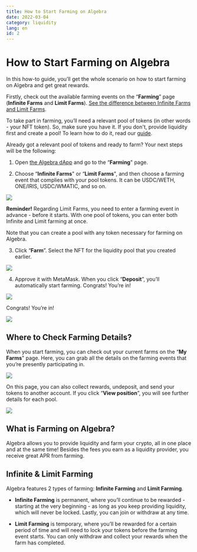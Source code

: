 ```yaml
---
title: How to Start Farming on Algebra
date: 2022-03-04
category: liquidity
lang: en
id: 2
---
```


How to Start Farming on Algebra
===============================

In this how-to guide, you’ll get the whole scenario on how to start farming on Algebra and get great rewards.

Firstly, check out the available farming events on the “**Farming**” page (**Infinite Farms** and **Limit Farms**). [See the difference between Infinite Farms and Limit Farms](https://docs.google.com/document/d/1VaNo_HbVMstY30rA23BbOWdBmdifdoLjR94WMOiPFuE/edit#heading=h.dkekf791nv8).

To take part in farming, you’ll need a relevant pool of tokens (in other words - your NFT token). So, make sure you have it. If you don't, provide liquidity first and create a pool! To learn how to do it, read our [guide](https://docs.google.com/document/d/1_VbuE7CJDLPGdSTTvIrGikaqjfzUumsYi6H5U2Q0mRI/edit#heading=h.wyl6kj4stb9n).

Already got a relevant pool of tokens and ready to farm? Your next steps will be the following:

1.  Open [the Algebra dApp](https://app.algebra.finance/#/swap) and go to the “**Farming**" page.
    
2.  Choose “**Infinite Farms**" or “**Limit Farms**", and then choose a farming event that complies with your pool tokens. It can be USDC/WETH, ONE/IRIS, USDC/WMATIC, and so on.
    
![](/assets/1.gif)

**Reminder!** Regarding Limit Farms, you need to enter a farming event in advance - before it starts. With one pool of tokens, you can enter both Infinite and Limit farming at once.

Note that you can create a pool with any token necessary for farming on Algebra.

3. Click “**Farm**”. Select the NFT for the liquidity pool that you created earlier.

![](/assets/2.gif)

4. Approve it with MetaMask. When you click “**Deposit**”, you’ll automatically start farming. Congrats! You’re in!

![](/assets/3.gif)

Congrats! You’re in!

![](/assets/4.gif)

Where to Check Farming Details?
-------------------------------

When you start farming, you can check out your current farms on the “**My Farms**" page. Here, you can grab all the details on the farming events that you’re presently participating in.

![](/assets/5.png)

On this page, you can also collect rewards, undeposit, and send your tokens to another account. If you click “**View position**”, you will see further details for each pool.

![](/assets/6.png)

What is Farming on Algebra?
---------------------------

Algebra allows you to provide liquidity and farm your crypto, all in one place and at the same time! Besides the fees you earn as a liquidity provider, you receive great APR from farming.

Infinite & Limit Farming
------------------------

Algebra features 2 types of farming: **Infinite Farming** and **Limit Farming**.

*   **Infinite Farming** is permanent, where you’ll continue to be rewarded - starting at the very beginning - as long as you keep providing liquidity, which will never be locked. Lastly, you can join or withdraw at any time.
    
*   **Limit Farming** is temporary, where you’ll be rewarded for a certain period of time and will need to lock your tokens before the farming event starts. You can only withdraw and collect your rewards when the farm has completed.